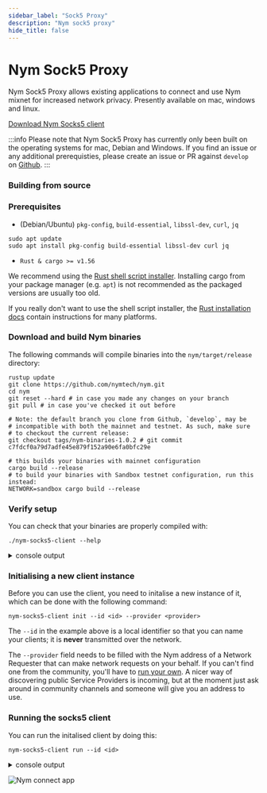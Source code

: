 ```yaml
---
sidebar_label: "Sock5 Proxy"
description: "Nym sock5 proxy"
hide_title: false
---
```


# Nym Sock5 Proxy

Nym Sock5 Proxy allows existing applications to connect and use Nym mixnet for increased network privacy. Presently available on mac, windows and linux.

[Download Nym Socks5 client](https://github.com/nymtech/nym/releases/download/nym-binaries-1.0.2/nym-socks5-client)

:::info
Please note that Nym Sock5 Proxy has currently only been built on the operating systems for mac, Debian and Windows. If you find an issue or any additional prerequisties, please create an issue or PR against `develop` on [Github](https://github.com/nymtech/docs).
:::

### Building from source

### Prerequisites

- (Debian/Ubuntu) `pkg-config`, `build-essential`, `libssl-dev`, `curl`, `jq`

```
sudo apt update
sudo apt install pkg-config build-essential libssl-dev curl jq
```

- `Rust & cargo >= v1.56`

We recommend using the [Rust shell script installer](https://www.rust-lang.org/tools/install). Installing cargo from your package manager (e.g. `apt`) is not recommended as the packaged versions are usually too old.

If you really don't want to use the shell script installer, the [Rust installation docs](https://forge.rust-lang.org/infra/other-installation-methods.html) contain instructions for many platforms.

### Download and build Nym binaries

The following commands will compile binaries into the `nym/target/release` directory:

```
rustup update
git clone https://github.com/nymtech/nym.git
cd nym
git reset --hard # in case you made any changes on your branch
git pull # in case you've checked it out before

# Note: the default branch you clone from Github, `develop`, may be
# incompatible with both the mainnet and testnet. As such, make sure
# to checkout the current release:
git checkout tags/nym-binaries-1.0.2 # git commit c7fdcf0a79d7adfe45e879f152a90e6fa0bfc29e

# this builds your binaries with mainnet configuration
cargo build --release
# to build your binaries with Sandbox testnet configuration, run this instead:
NETWORK=sandbox cargo build --release
```

### Verify setup

You can check that your binaries are properly compiled with:

```
./nym-socks5-client --help
```

<details>
  <summary>console output</summary>

        Nym Socks5 Proxy 1.0.2
        Nymtech
        A Socks5 localhost proxy that converts incoming messages to Sphinx and sends them to a Nym address

        USAGE:
            nym-socks5-client [SUBCOMMAND]

        FLAGS:
            -h, --help       Prints help information
            -V, --version    Prints version information

        SUBCOMMANDS:
            help       Prints this message or the help of the given subcommand(s)
            init       Initialise a Nym client. Do this first!
            run        Run the Nym client with provided configuration client optionally overriding set parameters
            upgrade    Try to upgrade the client

</details>

### Initialising a new client instance

Before you can use the client, you need to initalise a new instance of it, which can be done with the following command:

```
nym-socks5-client init --id <id> --provider <provider>
```

The `--id` in the example above is a local identifier so that you can name your clients; it is **never** transmitted over the network.

The `--provider` field needs to be filled with the Nym address of a Network Requester that can make network requests on your behalf. If you can't find one from the community, you'll have to [run your own](/docs/stable/run-nym-nodes/nodes/requester/). A nicer way of discovering public Service Providers is incoming, but at the moment just ask around in community channels and someone will give you an address to use.

### Running the socks5 client

You can run the initalised client by doing this:

```
nym-socks5-client run --id <id>
```

<details>
  <summary>console output</summary>

        2022-04-27T16:15:45.843Z INFO  nym_socks5_client::client > Starting nym client
        2022-04-27T16:15:45.889Z INFO  nym_socks5_client::client > Obtaining initial network topology
        2022-04-27T16:15:51.470Z INFO  nym_socks5_client::client > Starting topology refresher...
        2022-04-27T16:15:51.470Z INFO  nym_socks5_client::client > Starting received messages buffer controller...
        2022-04-27T16:15:51.648Z INFO  gateway_client::client    > Claiming more bandwidth for your tokens. This will use 1 token(s) from your wallet. Stop the process now if you don't want that to happen.
        2022-04-27T16:15:51.648Z WARN  gateway_client::client    > Not enough bandwidth. Trying to get more bandwidth, this might take a while
        2022-04-27T16:15:51.648Z INFO  gateway_client::client    > The client is running in disabled credentials mode - attempting to claim bandwidth without a credential
        2022-04-27T16:15:51.706Z INFO  nym_socks5_client::client > Starting mix traffic controller...
        2022-04-27T16:15:51.706Z INFO  nym_socks5_client::client > Starting real traffic stream...
        2022-04-27T16:15:51.706Z INFO  nym_socks5_client::client > Starting loop cover traffic stream...
        2022-04-27T16:15:51.707Z INFO  nym_socks5_client::client > Starting socks5 listener...
        2022-04-27T16:15:51.707Z INFO  nym_socks5_client::socks::server > Listening on 127.0.0.1:1080
        2022-04-27T16:15:51.707Z INFO  nym_socks5_client::client        > Client startup finished!
        2022-04-27T16:15:51.707Z INFO  nym_socks5_client::client        > The address of this client is: BFKhbyNsSVwbsGSLwHDkfwH5mwZqZYpnpNjjV7Xo25Xc.EFWd1geWspzyVeinwXrY5fCBMRtAKV1QmK1CNFhAA8VG@BNjYZPxzcJwczXHHgBxCAyVJKxN6LPteDRrKapxWmexv
        2022-04-27T16:15:51.707Z INFO  nym_socks5_client::socks::server > Serving Connections...

</details>

![Nym connect app](/img/docs/keybase-settings.gif)
